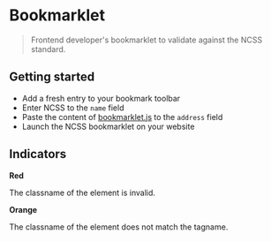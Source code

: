 Bookmarklet
===========

> Frontend developer's bookmarklet to validate against the NCSS standard.


Getting started
---------------

- Add a fresh entry to your bookmark toolbar
- Enter NCSS to the <code>name</code> field
- Paste the content of <a href="https://raw.githubusercontent.com/redaxmedia/ncss/master/dist/scripts/bookmarklet.js">bookmarklet.js</a> to the <code>address</code> field
- Launch the NCSS bookmarklet on your website


Indicators
----------

**Red**

The classname of the element is invalid.

**Orange**

The classname of the element does not match the tagname.